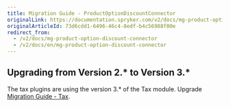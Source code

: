 ```yaml
---
title: Migration Guide - ProductOptionDiscountConnector
originalLink: https://documentation.spryker.com/v2/docs/mg-product-option-discount-connector
originalArticleId: 73d6cdd1-6496-46c4-8edf-b4c56988f00e
redirect_from:
  - /v2/docs/mg-product-option-discount-connector
  - /v2/docs/en/mg-product-option-discount-connector
---
```


## Upgrading from Version 2.* to Version 3.*
The tax plugins are using the version 3.* of the Tax module. Upgrade [Migration Guide - Tax](/docs/scos/dev/migration-and-integration/201903.0/module-migration-guides/migration-guide-tax.html).
